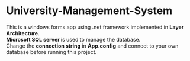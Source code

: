 # University-Management-System
This is a windows forms app using .net framework implemented in <strong>Layer Architecture</strong>. <br/><strong>Microsoft SQL server </strong>is used to manage the database.<br/>
<red>Change the <strong>connection string</strong> in <strong>App.config</strong> and connect to your own database before running this project.</red>
